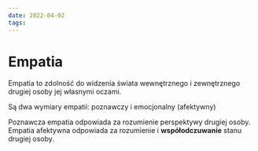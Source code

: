 ```yaml
---
date: 2022-04-02
tags: 
---
```

# Empatia

Empatia to zdolność do widzenia świata wewnętrznego i zewnętrznego drugiej osoby jej własnymi oczami.

Są dwa wymiary empatii: poznawczy i emocjonalny (afektywny)

Poznawcza empatia odpowiada za rozumienie perspektywy drugiej osoby.
Empatia afektywna odpowiada za rozumienie i **współodczuwanie** stanu drugiej osoby.